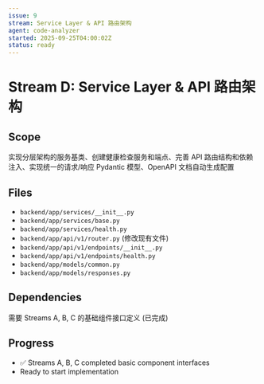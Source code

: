 ```yaml
---
issue: 9
stream: Service Layer & API 路由架构
agent: code-analyzer
started: 2025-09-25T04:00:02Z
status: ready
---
```


# Stream D: Service Layer & API 路由架构

## Scope
实现分层架构的服务基类、创建健康检查服务和端点、完善 API 路由结构和依赖注入、实现统一的请求/响应 Pydantic 模型、OpenAPI 文档自动生成配置

## Files
- `backend/app/services/__init__.py`
- `backend/app/services/base.py`
- `backend/app/services/health.py`
- `backend/app/api/v1/router.py` (修改现有文件)
- `backend/app/api/v1/endpoints/__init__.py`
- `backend/app/api/v1/endpoints/health.py`
- `backend/app/models/common.py`
- `backend/app/models/responses.py`

## Dependencies
需要 Streams A, B, C 的基础组件接口定义 (已完成)

## Progress
- ✅ Streams A, B, C completed basic component interfaces
- Ready to start implementation